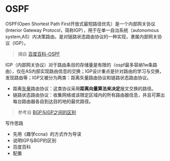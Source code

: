 # OSPF

OSPF(Open Shortest Path First开放式最短路径优先）是一个内部网关协议(Interior Gateway Protocol，简称IGP），用于在单一自治系统（autonomous system,AS）内决策路由。是对链路状态路由协议的一种实现，隶属内部网关协议（IGP）。

> 摘自 [百度百科-OSPF](https://baike.baidu.com/item/%E7%BB%84%E6%92%AD%E6%89%A9%E5%B1%95OSPF)

IGP（内部网关协议）对于路由条目的存储量是有限的（ospf最多容纳1w条路由），仅在AS内部实现路由信息的交换；IGP设计重点是针对路由的学习与交换，发现路由等；IGP又被分为两类：距离矢量路由协议和链路状态路由协议。

* 距离[矢量](https://zhidao.baidu.com/question/71933083.html)路由协议：这类协议采用**距离向量算法来决定**报文交换的路径。
* 链路状态路由协议：收集网络或该限定区域内的所有路由器信息，并且可算出每台路由器各自到达目的地的最优路径。

> 参考自 [BGP与IGP之间的区别](http://www.voidcn.com/article/p-ojocvzvo-tx.html)




写作思路

* 先用《趣学ccna》的方式作为导读
* 说明IGP与BGP的区别
* 百度百科
* 配置
